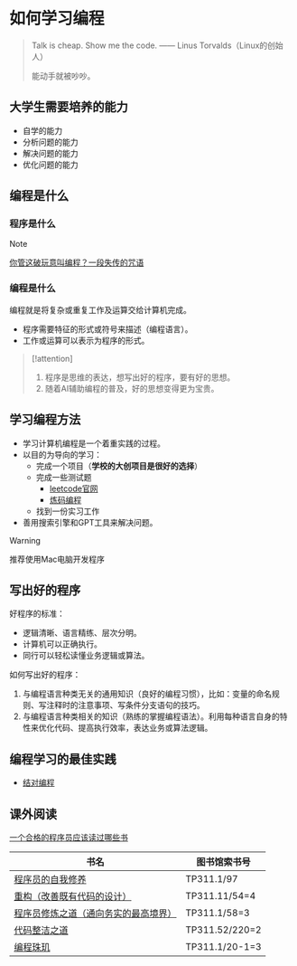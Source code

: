 # 如何学习编程

> Talk is cheap. Show me the code. —— Linus Torvalds（Linux的创始人）
>
> 能动手就被吵吵。

## 大学生需要培养的能力

* 自学的能力
* 分析问题的能力
* 解决问题的能力
* 优化问题的能力

## 编程是什么

### 程序是什么

> [!note]
>
> [你管这破玩意叫编程？一段失传的咒语](https://www.bilibili.com/video/BV1Q9GSzkE5s/?share_source=copy_web&vd_source=aa661569ff3138d0b604d53a96184bf2)

### 编程是什么

编程就是将复杂或重复工作及运算交给计算机完成。

* 程序需要特征的形式或符号来描述（编程语言）。
* 工作或运算可以表示为程序的形式。

> [!attention]
>
> 1. 程序是思维的表达，想写出好的程序，要有好的思想。
> 2. 随着AI辅助编程的普及，好的思想变得更为宝贵。

## 学习编程方法

* 学习计算机编程是一个着重实践的过程。
* 以目的为导向的学习：
  * 完成一个项目（**学校的大创项目是很好的选择**）
  * 完成一些测试题
    * [leetcode官网](https://leetcode.cn/)
    * [炼码编程](https://www.lintcode.com/problem/?typeId=8)
  * 找到一份实习工作
* 善用搜索引擎和GPT工具来解决问题。

> [!warning]
>
> 推荐使用Mac电脑开发程序

## 写出好的程序

好程序的标准：

* 逻辑清晰、语言精练、层次分明。
* 计算机可以正确执行。
* 同行可以轻松读懂业务逻辑或算法。

如何写出好的程序：

1. 与编程语言种类无关的通用知识（良好的编程习惯），比如：变量的命名规则、写注释时的注意事项、写条件分支语句的技巧。
2. 与编程语言种类相关的知识（熟练的掌握编程语法）。利用每种语言自身的特性来优化代码、提高执行效率，表达业务或算法逻辑。

## 编程学习的最佳实践

* [结对编程](https://hughxusu.github.io/lesson-knowledge/#/others/%E7%BB%93%E5%AF%B9%E7%BC%96%E7%A8%8B)

## 课外阅读

[一个合格的程序员应该读过哪些书](https://justjavac.com/other/2012/05/15/qualified-programmer-should-read-what-books.html)

| 书名                                                         | 图书馆索书号   |
| ------------------------------------------------------------ | -------------- |
| [程序员的自我修养](https://book.douban.com/subject/3652388/) | TP311.1/97     |
| [重构（改善既有代码的设计）](https://book.douban.com/subject/30468597/) | TP311.11/54=4  |
| [程序员修炼之道（通向务实的最高境界）](https://book.douban.com/subject/35006892/) | TP311.1/58=3   |
| [代码整洁之道](https://book.douban.com/subject/34986245/)    | TP311.52/220=2 |
| [编程珠玑](https://book.douban.com/subject/34860300/)        | TP311.1/20-1=3 |
